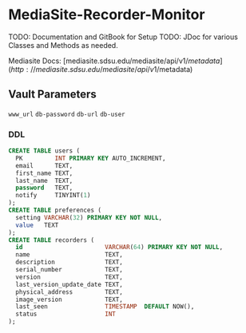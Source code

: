 # MediaSite-Recorder-Monitor
TODO: Documentation and GitBook for Setup
TODO: JDoc for various Classes and Methods as needed.

Mediasite Docs: [mediasite.sdsu.edu/mediasite/api/v1/$metadata](http://mediasite.sdsu.edu/mediasite/api/v1/$metadata)

## Vault Parameters
`www_url`
`db-password`
`db-url`
`db-user`

### DDL
```sql
CREATE TABLE users (
  PK         INT PRIMARY KEY AUTO_INCREMENT,
  email      TEXT,
  first_name TEXT,
  last_name  TEXT,
  password   TEXT,
  notify     TINYINT(1)
);
CREATE TABLE preferences (
  setting VARCHAR(32) PRIMARY KEY NOT NULL,
  value   TEXT
);
CREATE TABLE recorders (
  id                       VARCHAR(64) PRIMARY KEY NOT NULL,
  name                     TEXT,
  description              TEXT,
  serial_number            TEXT,
  version                  TEXT,
  last_version_update_date TEXT,
  physical_address         TEXT,
  image_version            TEXT,
  last_seen                TIMESTAMP  DEFAULT NOW(),
  status                   INT
);
```